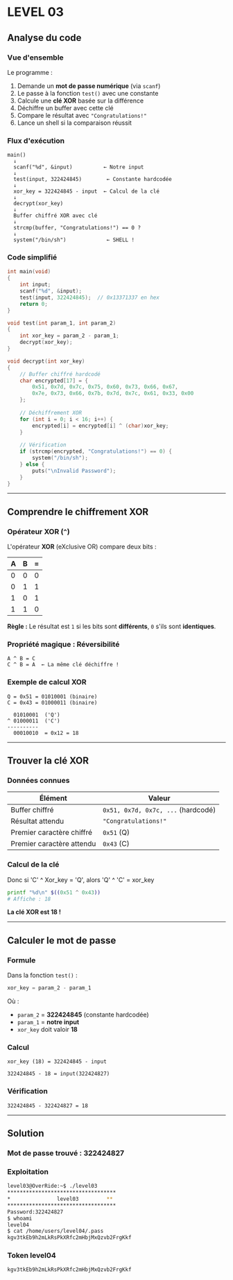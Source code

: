 # LEVEL 03

## Analyse du code

### Vue d'ensemble

Le programme :
1. Demande un **mot de passe numérique** (via `scanf`)
2. Le passe à la fonction `test()` avec une constante
3. Calcule une **clé XOR** basée sur la différence
4. Déchiffre un buffer avec cette clé
5. Compare le résultat avec `"Congratulations!"`
6. Lance un shell si la comparaison réussit

### Flux d'exécution

```
main()
  ↓
  scanf("%d", &input)          ← Notre input
  ↓
  test(input, 322424845)        ← Constante hardcodée
  ↓
  xor_key = 322424845 - input  ← Calcul de la clé
  ↓
  decrypt(xor_key)
  ↓
  Buffer chiffré XOR avec clé
  ↓
  strcmp(buffer, "Congratulations!") == 0 ?
  ↓
  system("/bin/sh")             ← SHELL !
```

### Code simplifié

```c
int main(void)
{
    int input;
    scanf("%d", &input);
    test(input, 322424845);  // 0x13371337 en hex
    return 0;
}

void test(int param_1, int param_2)
{
    int xor_key = param_2 - param_1;
    decrypt(xor_key);
}

void decrypt(int xor_key)
{
    // Buffer chiffré hardcodé
    char encrypted[17] = {
        0x51, 0x7d, 0x7c, 0x75, 0x60, 0x73, 0x66, 0x67,
        0x7e, 0x73, 0x66, 0x7b, 0x7d, 0x7c, 0x61, 0x33, 0x00
    };
    
    // Déchiffrement XOR
    for (int i = 0; i < 16; i++) {
        encrypted[i] = encrypted[i] ^ (char)xor_key;
    }
    
    // Vérification
    if (strcmp(encrypted, "Congratulations!") == 0) {
        system("/bin/sh");
    } else {
        puts("\nInvalid Password");
    }
}
```

---

## Comprendre le chiffrement XOR

### Opérateur XOR (`^`)

L'opérateur **XOR** (eXclusive OR) compare deux bits :

| A | B | = |
|---|---|---|
| 0 | 0 | 0 |
| 0 | 1 | 1 |
| 1 | 0 | 1 |
| 1 | 1 | 0 |

**Règle :** Le résultat est `1` si les bits sont **différents**, `0` s'ils sont **identiques**.

### Propriété magique : Réversibilité

```
A ^ B = C
C ^ B = A  ← La même clé déchiffre !
```

### Exemple de calcul XOR

```
Q = 0x51 = 01010001 (binaire)
C = 0x43 = 01000011 (binaire)

  01010001  ('Q')
^ 01000011  ('C')
----------
  00010010  = 0x12 = 18
```

---

## Trouver la clé XOR

### Données connues

| Élément | Valeur |
|---------|--------|
| Buffer chiffré | `0x51, 0x7d, 0x7c, ...` (hardcodé) |
| Résultat attendu | `"Congratulations!"` |
| Premier caractère chiffré | `0x51` (Q) |
| Premier caractère attendu | `0x43` (C) |

### Calcul de la clé

Donc si 'C' ^ Xor_key = 'Q', alors 'Q' ^ 'C' = xor_key

```bash
printf "%d\n" $((0x51 ^ 0x43))
# Affiche : 18
```

**La clé XOR est 18 !**

---

## Calculer le mot de passe

### Formule

Dans la fonction `test()` :
```c
xor_key = param_2 - param_1
```

Où :
- `param_2` = **322424845** (constante hardcodée)
- `param_1` = **notre input**
- `xor_key` doit valoir **18**

### Calcul

```
xor_key (18) = 322424845 - input

322424845 - 18 = input(322424827)
```

### Vérification

```
322424845 - 322424827 = 18
```

---

## Solution

### Mot de passe trouvé : **322424827**

### Exploitation

```bash
level03@OverRide:~$ ./level03 
***********************************
*               level03         **
***********************************
Password:322424827
$ whoami
level04
$ cat /home/users/level04/.pass
kgv3tkEb9h2mLkRsPkXRfc2mHbjMxQzvb2FrgKkf
```

### Token level04

```
kgv3tkEb9h2mLkRsPkXRfc2mHbjMxQzvb2FrgKkf
```